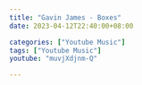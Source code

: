 ```yaml
---
title: "Gavin James - Boxes"
date: 2023-04-12T22:40:00+08:00

categories: ["Youtube Music"]
tags: ["Youtube Music"]
youtube: "muvjXdjnm-Q"

---
```



